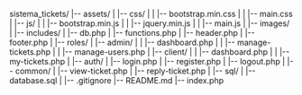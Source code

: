 sistema_tickets/
|-- assets/
|   |-- css/
|   |   |-- bootstrap.min.css
|   |   |-- main.css
|   |-- js/
|   |   |-- bootstrap.min.js
|   |   |-- jquery.min.js
|   |   |-- main.js
|   |-- images/
|
|-- includes/
|   |-- db.php
|   |-- functions.php
|   |-- header.php
|   |-- footer.php
|
|-- roles/
|   |-- admin/
|   |   |-- dashboard.php
|   |   |-- manage-tickets.php
|   |   |-- manage-users.php
|   |-- client/
|   |   |-- dashboard.php
|   |   |-- my-tickets.php
|
|-- auth/
|   |-- login.php
|   |-- register.php
|   |-- logout.php
|
|-- common/
|   |-- view-ticket.php
|   |-- reply-ticket.php
|
|-- sql/
|   |-- database.sql
|
|-- .gitignore
|-- README.md
|-- index.php
